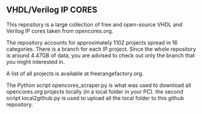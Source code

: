 ## VHDL/Verilog IP CORES

This repository is a large collection of free and open-source VHDL and Verilog IP
 cores taken from opencores.org.

The repository accounts for approximately 1102 projects spread in 16 categories.
 There is a branch for each IP project. Since the whole repository is around
 4.47GB of data, you are advised to check out only the branch that you might
 interested in.

A list of all projects is available at freerangefactory.org.

The Python script opencores_scraper.py is what was used to download all
opencores.org projects locally (in a local folder in your PC). the second
script local2github.py is used to upload all the local folder to this github
repository.

